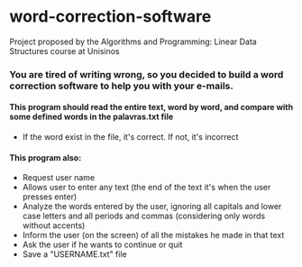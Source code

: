 # word-correction-software

Project proposed by the Algorithms and Programming: Linear Data Structures course at Unisinos

### You are tired of writing wrong, so you decided to build a word correction software to help you with your e-mails.

#### This program should read the entire text, word by word, and compare with some defined words in the palavras.txt file
 * If the word exist in the file, it's correct. If not, it's incorrect

#### This program also:
* Request user name
* Allows user to enter any text (the end of the text it's when the user presses  enter)
* Analyze the words entered by the user, ignoring all capitals and lower case letters and all periods and commas (considering only words without accents)
* Inform the user (on the screen) of all the mistakes he made in that text
* Ask the user if he wants to continue or quit
* Save a "USERNAME.txt" file
